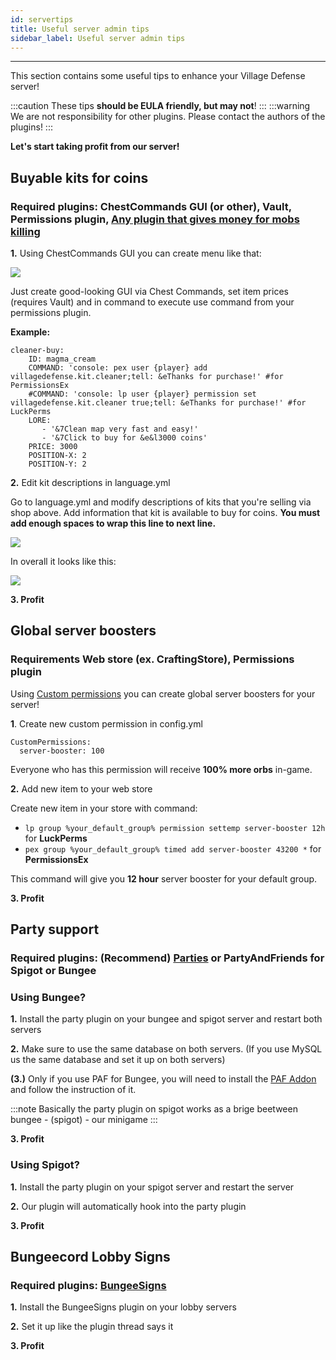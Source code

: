```yaml
---
id: servertips
title: Useful server admin tips
sidebar_label: Useful server admin tips
---
```

---
This section contains some useful tips to enhance your Village Defense server!

:::caution
These tips **should be EULA friendly, but may not**!
:::
:::warning
We are not responsibility for other plugins. Please contact the authors of the plugins!
:::

 **Let's start taking profit from our server!**

## Buyable kits for coins

### **Required plugins:** ChestCommands GUI \(or other\), Vault, Permissions plugin, [Any plugin that gives money for mobs killing](http://lmgtfy.com/?q=spigot+money+mob+drops+plugin)

**1.** Using ChestCommands GUI you can create menu like that: 

![](https://i.imgur.com/hl8E7nj.png)

Just create good-looking GUI via Chest Commands, set item prices \(requires Vault\) and in command to execute use command from your permissions plugin.

**Example:**

```text
cleaner-buy:
    ID: magma_cream
    COMMAND: 'console: pex user {player} add villagedefense.kit.cleaner;tell: &eThanks for purchase!' #for PermissionsEx
    #COMMAND: 'console: lp user {player} permission set villagedefense.kit.cleaner true;tell: &eThanks for purchase!' #for LuckPerms
    LORE:
       - '&7Clean map very fast and easy!'
       - '&7Click to buy for &e&l3000 coins'
    PRICE: 3000
    POSITION-X: 2
    POSITION-Y: 2
```

**2.** Edit kit descriptions in language.yml

Go to language.yml and modify descriptions of kits that you're selling via shop above. Add information that kit is available to buy for coins. **You must add enough spaces to wrap this line to next line.** 

![](https://i.imgur.com/ALkgKO9.png)

In overall it looks like this:

![](https://i.imgur.com/hYFpLtK.png)

**3. Profit**

## Global server boosters

### **Requirements** Web store \(ex. CraftingStore\), Permissions plugin

Using [Custom permissions](../setup/cmd-perms.md#custom-permissions) you can create global server boosters for your server!

**1**. Create new custom permission in config.yml

```text
CustomPermissions:
  server-booster: 100
```

Everyone who has this permission will receive **100% more orbs** in-game.

**2.** Add new item to your web store

Create new item in your store with command:

* `lp group %your_default_group% permission settemp server-booster 12h` for **LuckPerms**
* `pex group %your_default_group% timed add server-booster 43200 *` for **PermissionsEx**

This command will give you **12 hour** server booster for your default group.

**3. Profit**

## Party support

### **Required plugins:** (Recommend) [Parties](https://www.spigotmc.org/resources/3709/) or PartyAndFriends for Spigot or Bungee

### Using Bungee?

**1.** Install the party plugin on your bungee and spigot server and restart both servers

**2.** Make sure to use the same database on both servers. (If you use MySQL us the same database and set it up on both servers)

**(3.)** Only if you use PAF for Bungee, you will need to install the [PAF Addon](https://www.spigotmc.org/resources/39751/) and follow the instruction of it.

:::note
Basically the party plugin on spigot works as a brige beetween bungee - (spigot) - our minigame
:::

**3. Profit**

### Using Spigot?

**1.** Install the party plugin on your spigot server and restart the server

**2.** Our plugin will automatically hook into the party plugin

**3. Profit**


## Bungeecord Lobby Signs

### **Required plugins:** [BungeeSigns](https://www.spigotmc.org/resources/37220/)

**1.** Install the BungeeSigns plugin on your lobby servers

**2.** Set it up like the plugin thread says it

**3. Profit**